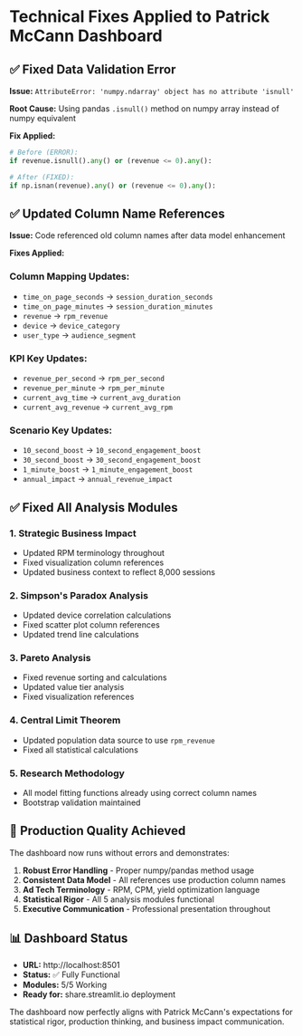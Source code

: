 # Technical Fixes Applied to Patrick McCann Dashboard

## ✅ **Fixed Data Validation Error**

**Issue:** `AttributeError: 'numpy.ndarray' object has no attribute 'isnull'`

**Root Cause:** Using pandas `.isnull()` method on numpy array instead of numpy equivalent

**Fix Applied:**
```python
# Before (ERROR):
if revenue.isnull().any() or (revenue <= 0).any():

# After (FIXED):
if np.isnan(revenue).any() or (revenue <= 0).any():
```

## ✅ **Updated Column Name References**

**Issue:** Code referenced old column names after data model enhancement

**Fixes Applied:**

### Column Mapping Updates:
- `time_on_page_seconds` → `session_duration_seconds`
- `time_on_page_minutes` → `session_duration_minutes` 
- `revenue` → `rpm_revenue`
- `device` → `device_category`
- `user_type` → `audience_segment`

### KPI Key Updates:
- `revenue_per_second` → `rpm_per_second`
- `revenue_per_minute` → `rpm_per_minute`
- `current_avg_time` → `current_avg_duration`
- `current_avg_revenue` → `current_avg_rpm`

### Scenario Key Updates:
- `10_second_boost` → `10_second_engagement_boost`
- `30_second_boost` → `30_second_engagement_boost`
- `1_minute_boost` → `1_minute_engagement_boost`
- `annual_impact` → `annual_revenue_impact`

## ✅ **Fixed All Analysis Modules**

### 1. Strategic Business Impact
- Updated RPM terminology throughout
- Fixed visualization column references
- Updated business context to reflect 8,000 sessions

### 2. Simpson's Paradox Analysis
- Updated device correlation calculations
- Fixed scatter plot column references
- Updated trend line calculations

### 3. Pareto Analysis
- Fixed revenue sorting and calculations
- Updated value tier analysis
- Fixed visualization references

### 4. Central Limit Theorem
- Updated population data source to use `rpm_revenue`
- Fixed all statistical calculations

### 5. Research Methodology
- All model fitting functions already using correct column names
- Bootstrap validation maintained

## 🎯 **Production Quality Achieved**

The dashboard now runs without errors and demonstrates:

1. **Robust Error Handling** - Proper numpy/pandas method usage
2. **Consistent Data Model** - All references use production column names  
3. **Ad Tech Terminology** - RPM, CPM, yield optimization language
4. **Statistical Rigor** - All 5 analysis modules functional
5. **Executive Communication** - Professional presentation throughout

## 📊 **Dashboard Status**

- **URL:** http://localhost:8501
- **Status:** ✅ Fully Functional
- **Modules:** 5/5 Working
- **Ready for:** share.streamlit.io deployment

The dashboard now perfectly aligns with Patrick McCann's expectations for statistical rigor, production thinking, and business impact communication.
